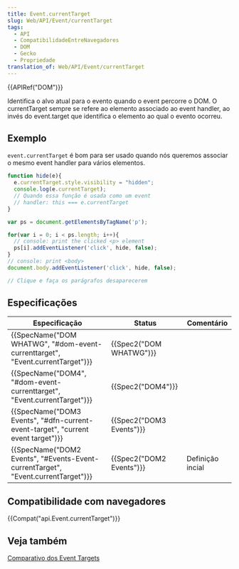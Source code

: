 ```yaml
---
title: Event.currentTarget
slug: Web/API/Event/currentTarget
tags:
  - API
  - CompatibilidadeEntreNavegadores
  - DOM
  - Gecko
  - Propriedade
translation_of: Web/API/Event/currentTarget
---
```

{{APIRef("DOM")}}

Identifica o alvo atual para o evento quando o event percorre o DOM. O currentTarget sempre se refere ao elemento associado ao event handler, ao invés do event.target que identifica o elemento ao qual o evento ocorreu.

## Exemplo

`event.currentTarget` é bom para ser usado quando nós queremos associar o mesmo event handler para vários elementos.

```js
function hide(e){
  e.currentTarget.style.visibility = "hidden";
  console.log(e.currentTarget);
  // Quando essa função é usada como um event
  // handler: this === e.currentTarget
}

var ps = document.getElementsByTagName('p');

for(var i = 0; i < ps.length; i++){
  // console: print the clicked <p> element
  ps[i].addEventListener('click', hide, false);
}
// console: print <body>
document.body.addEventListener('click', hide, false);

// Clique e faça os parágrafos desaparecerem
```

## Especificações

| Especificação                                                                                                | Status                           | Comentário       |
| ------------------------------------------------------------------------------------------------------------ | -------------------------------- | ---------------- |
| {{SpecName("DOM WHATWG", "#dom-event-currenttarget", "Event.currentTarget")}}     | {{Spec2("DOM WHATWG")}} |                  |
| {{SpecName("DOM4", "#dom-event-currenttarget", "Event.currentTarget")}}             | {{Spec2("DOM4")}}         |                  |
| {{SpecName("DOM3 Events", "#dfn-current-event-target", "current event target")}} | {{Spec2("DOM3 Events")}} |                  |
| {{SpecName("DOM2 Events", "#Events-Event-currentTarget", "Event.currentTarget")}} | {{Spec2("DOM2 Events")}} | Definição incial |

## Compatibilidade com navegadores

{{Compat("api.Event.currentTarget")}}

## Veja também

[Comparativo dos Event Targets](/pt-BR/docs/Web/API/Event/Comparison_of_Event_Targets)
